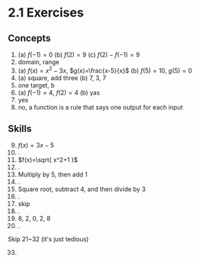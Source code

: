 # 2.1 Exercises

## Concepts

1. (a) $f(-1)=0$ (b) $f(2)=9$ (c) $f(2)-f(-1)=9$
2. domain, range
3. (a) $f(x)=x^2-3x$, $g(x)=\frac{x-5}{x}$ (b) $f(5)=10$, $g(5)=0$
4. (a) square, add three (b) $7$, $3$, $7$
5. one target, b
6. (a) $f(-1)=4$, $f(2)=4$ (b) yas
7. yes
8. no, a function is a rule that says one output for each input

## Skills

9. $f(x)=3x-5$
10. .
11. $f(x)=\sqrt{ x^2+1 }$
12. .
13. Multiply by $5$, then add $1$
14. .
15. Square root, subtract $4$, and then divide by $3$
16. .
17. skip
18. .
19. $8$, $2$, $0$, $2$, $8$
20. .

Skip 21~32 (it's just tedious)

33. 